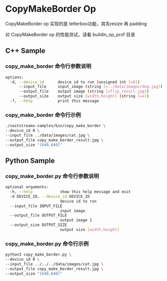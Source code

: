 # CopyMakeBorder Op

CopyMakeBorder op 实现的是 letterbox功能，其先resize 再 padding 


对 CopyMakeBorder op 的性能测试，请看 buildin_op_prof 目录

## C++ Sample 

### copy_make_border 命令行参数说明
```bash
options:
  -d, --device_id      device id to run (unsigned int [=0])
      --input_file     input_image (string [=../data/images/dog.jpg])
      --output_file    output image (string [=flip_result.jpg])
      --output_size    output size [width,height] (string [=x])
  -?, --help           print this message
```


### copy_make_border 命令行示例

```bash
./vaststreamx-samples/bin/copy_make_border \
--device_id 0 \
--input_file ../data/images/cat.jpg \
--output_file copy_make_border_result.jpg \
--output_size "[640,640]"
```
## Python Sample 

### copy_make_border.py 命令行参数说明

```bash
optional arguments:
  -h, --help            show this help message and exit
  -d DEVICE_ID, --device_id DEVICE_ID
                        device id to run
  --input_file INPUT_FILE
                        input image
  --output_file OUTPUT_FILE
                        output image 1
  --output_size OUTPUT_SIZE
                        output size [width,height]
```
### copy_make_border.py 命令行示例
```bash
python3 copy_make_border.py \
--device_id 0 \
--input_file ../../../data/images/cat.jpg \
--output_file copy_make_border_result.jpg \
--output_size "[640,640]"
```



